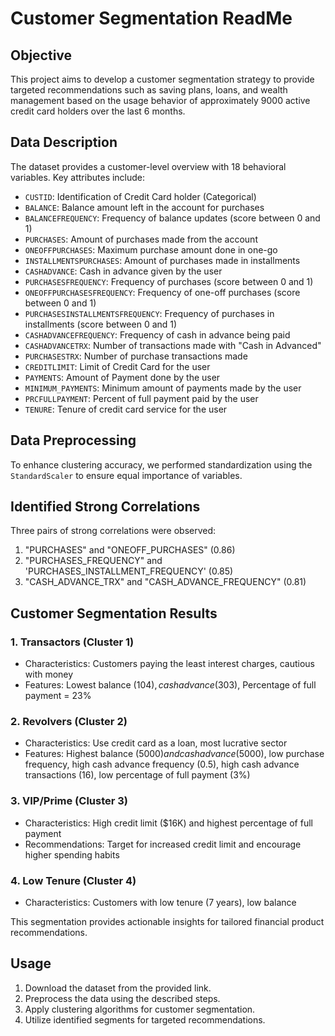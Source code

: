 # Customer Segmentation ReadMe

## Objective
This project aims to develop a customer segmentation strategy to provide targeted recommendations such as saving plans, loans, and wealth management based on the usage behavior of approximately 9000 active credit card holders over the last 6 months.

## Data Description
The dataset provides a customer-level overview with 18 behavioral variables. Key attributes include:

- `CUSTID`: Identification of Credit Card holder (Categorical)
- `BALANCE`: Balance amount left in the account for purchases
- `BALANCEFREQUENCY`: Frequency of balance updates (score between 0 and 1)
- `PURCHASES`: Amount of purchases made from the account
- `ONEOFFPURCHASES`: Maximum purchase amount done in one-go
- `INSTALLMENTSPURCHASES`: Amount of purchases made in installments
- `CASHADVANCE`: Cash in advance given by the user
- `PURCHASESFREQUENCY`: Frequency of purchases (score between 0 and 1)
- `ONEOFFPURCHASESFREQUENCY`: Frequency of one-off purchases (score between 0 and 1)
- `PURCHASESINSTALLMENTSFREQUENCY`: Frequency of purchases in installments (score between 0 and 1)
- `CASHADVANCEFREQUENCY`: Frequency of cash in advance being paid
- `CASHADVANCETRX`: Number of transactions made with "Cash in Advanced"
- `PURCHASESTRX`: Number of purchase transactions made
- `CREDITLIMIT`: Limit of Credit Card for the user
- `PAYMENTS`: Amount of Payment done by the user
- `MINIMUM_PAYMENTS`: Minimum amount of payments made by the user
- `PRCFULLPAYMENT`: Percent of full payment paid by the user
- `TENURE`: Tenure of credit card service for the user

## Data Preprocessing
To enhance clustering accuracy, we performed standardization using the `StandardScaler` to ensure equal importance of variables.

## Identified Strong Correlations
Three pairs of strong correlations were observed:

1. "PURCHASES" and "ONEOFF_PURCHASES" (0.86)
2. "PURCHASES_FREQUENCY" and 'PURCHASES_INSTALLMENT_FREQUENCY' (0.85)
3. "CASH_ADVANCE_TRX" and "CASH_ADVANCE_FREQUENCY" (0.81)

## Customer Segmentation Results
### 1. Transactors (Cluster 1)
- Characteristics: Customers paying the least interest charges, cautious with money
- Features: Lowest balance ($104), cash advance ($303), Percentage of full payment = 23%

### 2. Revolvers (Cluster 2)
- Characteristics: Use credit card as a loan, most lucrative sector
- Features: Highest balance ($5000) and cash advance ($5000), low purchase frequency, high cash advance frequency (0.5), high cash advance transactions (16), low percentage of full payment (3%)

### 3. VIP/Prime (Cluster 3)
- Characteristics: High credit limit ($16K) and highest percentage of full payment
- Recommendations: Target for increased credit limit and encourage higher spending habits

### 4. Low Tenure (Cluster 4)
- Characteristics: Customers with low tenure (7 years), low balance

This segmentation provides actionable insights for tailored financial product recommendations.

## Usage
1. Download the dataset from the provided link.
2. Preprocess the data using the described steps.
3. Apply clustering algorithms for customer segmentation.
4. Utilize identified segments for targeted recommendations.

